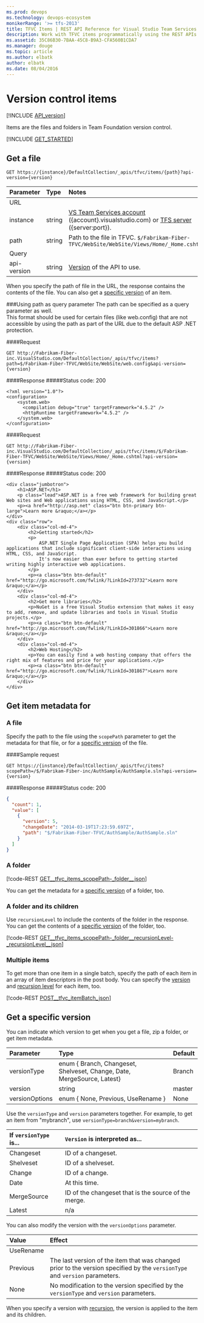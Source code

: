 ```yaml
---
ms.prod: devops
ms.technology: devops-ecosystem
monikerRange: '>= tfs-2013'
title: TFVC Items | REST API Reference for Visual Studio Team Services and Team Foundation Server
description: Work with TFVC items programmatically using the REST APIs for Visual Studio Team Services and Team Foundation Server.
ms.assetid: 35C86B30-7BAA-45C8-B9A3-CFA560B1CDA7
ms.manager: douge
ms.topic: article
ms.author: elbatk
author: elbatk
ms.date: 08/04/2016
---
```


# Version control items
[!INCLUDE [API_version](../_data/version.md)]

Items are the files and folders in Team Foundation version control.

[!INCLUDE [GET_STARTED](../_data/get-started.md)]

## Get a file
<a name="getafile" />

```no-highlight
GET https://{instance}/DefaultCollection/_apis/tfvc/items/{path}?api-version={version}
```

| Parameter | Type    | Notes
|:----------|:--------|:-------------------------------------------------------------------------------------------------------------
| URL
| instance  | string  | [VS Team Services account](/vsts/integrate/get-started/rest/basics) ({account}.visualstudio.com) or [TFS server](/vsts/integrate/get-started/rest/basics) ({server:port}).
| path      | string  | Path to the file in TFVC. `$/Fabrikam-Fiber-TFVC/WebSite/WebSite/Views/Home/_Home.cshtml`
| Query
| api-version | string | [Version](../../concepts/rest-api-versioning.md) of the API to use.

When you specify the path of file in the URL, the response contains the contents of the file. You can also get a [specific version](#getaspecificversion) of an item. 

###Using path as query parameter
The path can be specified as a query parameter as well.  
This format should be used for certain files (like web.config) that are not accessible by using the path as part of the URL due to the default ASP .NET protection. 

####Request
```
GET http://Fabrikam-Fiber-inc.VisualStudio.com/DefaultCollection/_apis/tfvc/items?path=$/Fabrikam-Fiber-TFVC/WebSite/WebSite/web.config&api-version={version}
```
####Response
#####Status code: 200
```
<?xml version="1.0"?>
<configuration>
    <system.web>
      <compilation debug="true" targetFramework="4.5.2" />
      <httpRuntime targetFramework="4.5.2" />
    </system.web>
</configuration>
```

####Request
```
GET http://Fabrikam-Fiber-inc.VisualStudio.com/DefaultCollection/_apis/tfvc/items/$/Fabrikam-Fiber-TFVC/WebSite/WebSite/Views/Home/_Home.cshtml?api-version={version}
```
####Response
#####Status code: 200
```
<div class="jumbotron">
    <h1>ASP.NET</h1>
    <p class="lead">ASP.NET is a free web framework for building great Web sites and Web applications using HTML, CSS, and JavaScript.</p>
    <p><a href="http://asp.net" class="btn btn-primary btn-large">Learn more &raquo;</a></p>
</div>
<div class="row">
    <div class="col-md-4">
        <h2>Getting started</h2>
        <p>
            ASP.NET Single Page Application (SPA) helps you build applications that include significant client-side interactions using HTML, CSS, and JavaScript.
            It's now easier than ever before to getting started writing highly interactive web applications.
        </p>
        <p><a class="btn btn-default" href="http://go.microsoft.com/fwlink/?LinkId=273732">Learn more &raquo;</a></p>
    </div>
    <div class="col-md-4">
        <h2>Get more libraries</h2>
        <p>NuGet is a free Visual Studio extension that makes it easy to add, remove, and update libraries and tools in Visual Studio projects.</p>
        <p><a class="btn btn-default" href="http://go.microsoft.com/fwlink/?LinkId=301866">Learn more &raquo;</a></p>
    </div>
    <div class="col-md-4">
        <h2>Web Hosting</h2>
        <p>You can easily find a web hosting company that offers the right mix of features and price for your applications.</p>
        <p><a class="btn btn-default" href="http://go.microsoft.com/fwlink/?LinkId=301867">Learn more &raquo;</a></p>
    </div>
</div>
```

## Get item metadata for

### A file

Specify the path to the file using the `scopePath` parameter to get the metadata for that file, or for a [specific version](#getaspecificversion) of the file.

####Sample request

```no-highlight
GET https://{instance}/DefaultCollection/_apis/tfvc/items?scopePath=/$/Fabrikam-Fiber-inc/AuthSample/AuthSample.sln?api-version={version}
```

####Response
#####Status code: 200
```json
{
  "count": 1,
  "value": [
    {
      "version": 5,
      "changeDate": "2014-03-19T17:23:59.697Z",
      "path": "$/Fabrikam-Fiber-TFVC/AuthSample/AuthSample.sln"
    }
  ]
}
```
### A folder

[!code-REST [GET__tfvc_items_scopePath-_folder__json](./_data/items/GET__tfvc_items_scopePath-_folder_.json)]

You can get the metadata for a [specific version](#getaspecificversion) of a folder, too.

### A folder and its children
<a name="afolderanditschildren" />

Use `recursionLevel` to include the contents of the folder in the response. You can get the contents of a [specific version](#getaspecificversion) of the folder, too.

[!code-REST [GET__tfvc_items_scopePath-_folder__recursionLevel-_recursionLevel__json](./_data/items/GET__tfvc_items_scopePath-_folder__recursionLevel-_recursionLevel_.json)]

### Multiple items
To get more than one item in a single batch, specify the path of each item in an array of item descriptors in the post body. You can specify the [version](#getaspecificversion) and [recursion level](#mutlipleitems) for each item, too.

[!code-REST [POST__tfvc_itemBatch_json](./_data/items/POST__tfvc_itembatch.json)]

## Get a specific version
<a name="getaspecificversion" />

You can indicate which version to get when you get a file, zip a folder, or get item metadata.

| Parameter      | Type                                                                  | Default
|:---------------|:----------------------------------------------------------------------|:---------
| versionType    | enum { Branch, Changeset, Shelveset, Change, Date, MergeSource, Latest} | Branch
| version        | string                                                                | master
| versionOptions | enum { None, Previous, UseRename }                                    | None

Use the `versionType` and `version` parameters together.
For example, to get an item from "mybranch", use `versionType=branch&version=mybranch`.

| If `versionType` is... | `Version` is interpreted as...
|:-----------------------|:--------------------------------
| Changeset              | ID of a changeset.
| Shelveset              | ID of a shelveset.
| Change                 | ID of a change.
| Date                   | At this time.
| MergeSource            | ID of the changeset that is the source of the merge.
| Latest                 | n/a

You can also modify the version with the `versionOptions` parameter.

| Value          | Effect
|:---------------|:----------------------------------------------------------------------------------------------------------------------------
| UseRename      | 
| Previous       | The last version of the item that was changed prior to the version specified by the `versionType` and `version` parameters.
| None           | No modification to the version specified by the `versionType` and `version` parameters.

When you specify a version with [recursion](#afolderanditschildren), the version is applied to the item and its children.

